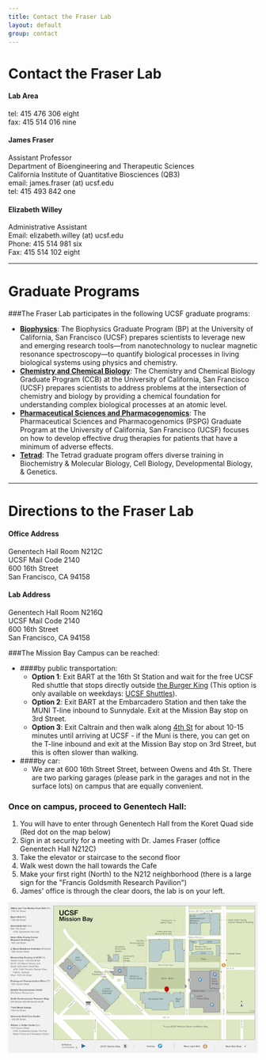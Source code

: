 ```yaml
---
title: Contact the Fraser Lab
layout: default
group: contact
---
```


# Contact the Fraser Lab


<div class="row">

<div class="col-md-4">

  <h4>Lab Area </h4>
  tel: 415 476 306 eight <br>
  fax: 415 514 016 nine  

</div>

<div class="col-md-4">

  <h4>James Fraser</h4>
  Assistant Professor  <br>
  Department of Bioengineering and Therapeutic Sciences  <br>
  California Institute of Quantitative Biosciences (QB3)  <br>
  email: james.fraser (at) ucsf.edu <br>
  tel: 415 493 842 one

</div>

<div class="col-md-4">

  <h4> Elizabeth Willey</h4>
  Administrative Assistant  <br>
  Email: elizabeth.willey (at) ucsf.edu  <br>
  Phone: 415 514 981 six   <br>
  Fax: 415 514 102 eight  

</div>

</div>

***
# Graduate Programs

###The Fraser Lab participates in the following UCSF graduate programs:  
  * **[Biophysics](http://biophysics.ucsf.edu/)**: The Biophysics Graduate Program (BP) at the University of California, San Francisco (UCSF) prepares scientists to leverage new and emerging research tools—from nanotechnology to nuclear magnetic resonance spectroscopy—to quantify biological processes in living biological systems using physics and chemistry.
  * **[Chemistry and Chemical Biology](http://ccb.ucsf.edu/)**: The Chemistry and Chemical Biology Graduate Program (CCB) at the University of California, San Francisco (UCSF) prepares scientists to address problems at the intersection of chemistry and biology by providing a chemical foundation for understanding complex biological processes at an atomic level.
  * **[Pharmaceutical Sciences and Pharmacogenomics](http://pspg.ucsf.edu/)**: The Pharmaceutical Sciences and Pharmacogenomics (PSPG) Graduate Program at the University of California, San Francisco (UCSF) focuses on how to develop effective drug therapies for patients that have a minimum of adverse effects.
  * **[Tetrad](http://tetrad.ucsf.edu/)**: The Tetrad graduate program offers diverse training in Biochemistry & Molecular Biology, Cell Biology, Developmental Biology, & Genetics.

***
# Directions to the Fraser Lab

<div class="row">

<div class="col-md-4">

<h4>Office Address</h4>

Genentech Hall Room N212C<br>
UCSF Mail Code 2140<br>
600 16th Street<br>
San Francisco, CA 94158


</div>

<div class="col-md-4">

<h4>Lab Address</h4>

Genentech Hall Room N216Q<br>
UCSF Mail Code 2140<br>
600 16th Street<br>
San Francisco, CA 94158

</div>

</div>




<!-- Our lab is in on the UCSF Mission Bay campus in Genentech Hall (600 16th St, San Francisco, CA 94158)
 -->
###The Mission Bay Campus can be reached:  
* ####by public transportation:
  * **Option 1**: Exit BART at the 16th St Station and wait for the free UCSF Red shuttle that stops directly outside [the Burger King](https://www.google.com/maps/@37.765092,-122.419164,3a,75y,5.38h,82.64t/data=!3m4!1e1!3m2!1sH_jzIrhuF8wnnEp0duvIEQ!2e0) (This option is only available on weekdays: [UCSF Shuttles](http://www.campuslifeservices.ucsf.edu/transportation/services/shuttles)).
  * **Option 2**: Exit BART at the Embarcadero Station and then take the MUNI T-line inbound to Sunnydale. Exit at the Mission Bay stop on 3rd Street.
  * **Option 3**: Exit Caltrain and then walk along [4th St](https://www.google.com/maps/dir/Caltrain+Bike+Station,+311+Townsend+St,+San+Francisco,+CA+94107/600+16th+St,+San+Francisco,+CA,+USA/@37.7718722,-122.4005542,16z/data=!3m1!4b1!4m14!4m13!1m5!1m1!1s0x808f7fd683557039:0xcb4ed812802cede8!2m2!1d-122.395387!2d37.776552!1m5!1m1!1s0x808f7fcf1e3cc5ff:0x6e582d4a0ba7d4ca!2m2!1d-122.3922173!2d37.7671496!3e2) for about 10-15 minutes until arriving at UCSF - if the Muni is there, you can get on the T-line inbound and exit at the Mission Bay stop on 3rd Street, but this is often slower than walking.
* ####by car:
  * We are at 600 16th Street Street, between Owens and 4th St. There are two parking garages (please park in the  garages and not in the surface lots) on campus that are equally convenient.

### Once on campus, proceed to Genentech Hall:
1. You will have to enter through Genentech Hall from the Koret Quad side (Red dot on the map below)
2. Sign in at security for a meeting with Dr. James Fraser (office Genentech Hall N212C)
3. Take the elevator or staircase to the second floor
4. Walk west down the hall towards the Cafe
5. Make your first right (North) to the N212 neighborhood (there is a large sign for the "Francis Goldsmith Research Pavilion")
6. James' office is through the clear doors, the lab is on your left.

<img class="img-responsive center-block" src="/static/img/map_to_mission_bay.png" alt="Map of Mission Bay">
